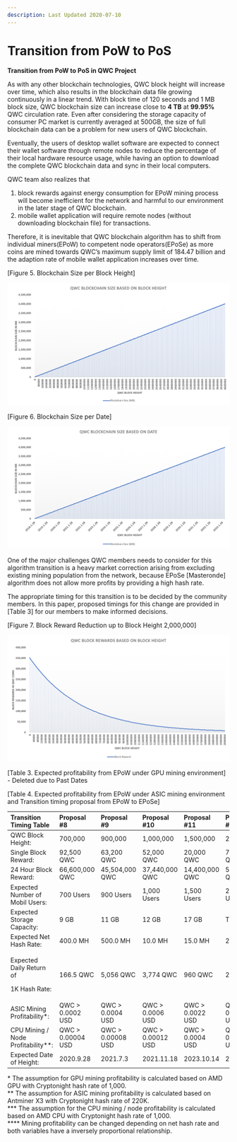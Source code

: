 ```yaml
---
description: Last Updated 2020-07-10
---
```


# Transition from PoW to PoS

**Transition from PoW to PoS in QWC Project**

As with any other blockchain technologies, QWC block height will increase over time, which also results in the blockchain data file growing continuously in a linear trend. With block time of 120 seconds and 1 MB block size, QWC blockchain size can increase close to **4 TB** at **99.95%** QWC circulation rate. Even after considering the storage capacity of consumer PC market is currently averaged at 500GB, the size of full blockchain data can be a problem for new users of QWC blockchain.

Eventually, the users of desktop wallet software are expected to connect their wallet software through remote nodes to reduce the percentage of their local hardware resource usage, while having an option to download the complete QWC blockchain data and sync in their local computers.

QWC team also realizes that

1. block rewards against energy consumption for EPoW mining process will become inefficient for the network and harmful to our environment in the later stage of QWC blockchain.
2. mobile wallet application will require remote nodes \(without downloading blockchain file\) for transactions.

Therefore, it is inevitable that QWC blockchain algorithm has to shift from individual miners\(EPoW\) to competent node operators\(EPoSe\) as more coins are mined towards QWC’s maximum supply limit of 184.47 billion and the adaption rate of mobile wallet application increases over time.

\[Figure 5. Blockchain Size per Block Height\]

![](../.gitbook/assets/5.png)

\[Figure 6. Blockchain Size per Date\]

![](../.gitbook/assets/6.png)

One of the major challenges QWC members needs to consider for this algorithm transition is a heavy market correction arising from excluding existing mining population from the network, because EPoSe \[Masteronde\] algorithm does not allow more profits by providing a high hash rate.

The appropriate timing for this transition is to be decided by the community members. In this paper, proposed timings for this change are provided in \[Table 3\] for our members to make informed decisions.

\[Figure 7. Block Reward Reduction up to Block Height 2,000,000\]

![](../.gitbook/assets/7.png)

\[Table 3. Expected profitability from EPoW under GPU mining environment\] - Deleted due to Past Dates

\[Table 4. Expected profitability from EPoW under ASIC mining environment and Transition timing proposal from EPoW to EPoSe\]

<table>
  <thead>
    <tr>
      <th style="text-align:left">Transition Timing Table</th>
      <th style="text-align:left">Proposal #8</th>
      <th style="text-align:left">Proposal #9</th>
      <th style="text-align:left">Proposal #10</th>
      <th style="text-align:left">Proposal #11</th>
      <th style="text-align:left">Proposal #12</th>
    </tr>
  </thead>
  <tbody>
    <tr>
      <td style="text-align:left">QWC Block Height:</td>
      <td style="text-align:left">700,000</td>
      <td style="text-align:left">900,000</td>
      <td style="text-align:left">1,000,000</td>
      <td style="text-align:left">1,500,000</td>
      <td style="text-align:left">2,000,000</td>
    </tr>
    <tr>
      <td style="text-align:left">Single Block Reward:</td>
      <td style="text-align:left">92,500 QWC</td>
      <td style="text-align:left">63,200 QWC</td>
      <td style="text-align:left">52,000 QWC</td>
      <td style="text-align:left">20,000 QWC</td>
      <td style="text-align:left">7,750 QWC</td>
    </tr>
    <tr>
      <td style="text-align:left">24 Hour Block Reward:</td>
      <td style="text-align:left">66,600,000 QWC</td>
      <td style="text-align:left">45,504,000 QWC</td>
      <td style="text-align:left">37,440,000 QWC</td>
      <td style="text-align:left">14,400,000 QWC</td>
      <td style="text-align:left">5,580,000 QWC</td>
    </tr>
    <tr>
      <td style="text-align:left">Expected Number of Mobil Users:</td>
      <td style="text-align:left">700 Users</td>
      <td style="text-align:left">900 Users</td>
      <td style="text-align:left">1,000 Users</td>
      <td style="text-align:left">1,500 Users</td>
      <td style="text-align:left">2,000 Users</td>
    </tr>
    <tr>
      <td style="text-align:left">Expected Storage Capacity:</td>
      <td style="text-align:left">9 GB</td>
      <td style="text-align:left">11 GB</td>
      <td style="text-align:left">12 GB</td>
      <td style="text-align:left">17 GB</td>
      <td style="text-align:left">TB</td>
    </tr>
    <tr>
      <td style="text-align:left">Expected Net Hash Rate:</td>
      <td style="text-align:left">400.0 MH</td>
      <td style="text-align:left">500.0 MH</td>
      <td style="text-align:left">10.0 MH</td>
      <td style="text-align:left">15.0 MH</td>
      <td style="text-align:left">20.0 MH</td>
    </tr>
    <tr>
      <td style="text-align:left">
        <p>Expected Daily Return of</p>
        <p>1K Hash Rate:</p>
      </td>
      <td style="text-align:left">166.5 QWC</td>
      <td style="text-align:left">5,056 QWC</td>
      <td style="text-align:left">3,774 QWC</td>
      <td style="text-align:left">960 QWC</td>
      <td style="text-align:left">279 QWC</td>
    </tr>
    <tr>
      <td style="text-align:left">ASIC Mining Profitability*:</td>
      <td style="text-align:left">QWC &gt; 0.0002 USD</td>
      <td style="text-align:left">QWC &gt; 0.0004 USD</td>
      <td style="text-align:left">QWC &gt; 0.0006 USD</td>
      <td style="text-align:left">QWC &gt; 0.0022 USD</td>
      <td style="text-align:left">QWC &gt; 0.008 USD</td>
    </tr>
    <tr>
      <td style="text-align:left">CPU Mining / Node Profitability**:</td>
      <td style="text-align:left">QWC &gt; 0.00004 USD</td>
      <td style="text-align:left">QWC &gt; 0.00008 USD</td>
      <td style="text-align:left">QWC &gt; 0.00012 USD</td>
      <td style="text-align:left">QWC &gt; 0.0004 USD</td>
      <td style="text-align:left">QWC &gt; 0.0016 USD</td>
    </tr>
    <tr>
      <td style="text-align:left">Expected Date of Height:</td>
      <td style="text-align:left">2020.9.28</td>
      <td style="text-align:left">2021.7.3</td>
      <td style="text-align:left">2021.11.18</td>
      <td style="text-align:left">2023.10.14</td>
      <td style="text-align:left">2025.9.7</td>
    </tr>
  </tbody>
</table>

\* The assumption for GPU mining profitability is calculated based on AMD GPU with Cryptonight hash rate of 1,000.  
\*\* The assumption for ASIC mining profitability is calculated based on Antminer X3 with Cryptonight hash rate of 220K.  
\*\*\* The assumption for the CPU mining / node profitability is calculated based on AMD CPU with Cryptonight hash rate of 1,000.  
\*\*\*\* Mining profitability can be changed depending on net hash rate and both variables have a inversely proportional relationship.

